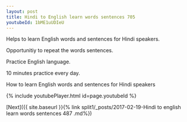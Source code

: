 ```yaml
---
layout: post
title: Hindi to English learn words sentences 705 
youtubeId: 1bME1uUDIeU
---
```

 
 
Helps to learn English words and sentences for Hindi speakers.

Opportunitiy to repeat the words sentences. 

Practice English language. 
 
10 minutes practice every day. 
 
How to learn English words and sentences for Hindi speakers 
 
{% include youtubePlayer.html id=page.youtubeId %}
 
 
[Next]({{ site.baseurl }}{% link  split1/_posts/2017-02-19-Hindi to english learn words sentences 487 .md%})
 
